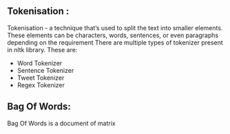 ## Tokenisation :

Tokenisation - a technique that’s used to split the text into smaller elements. These elements can be characters, words, sentences, or even paragraphs depending on the requirement
There are multiple types of tokenizer present in nltk library. These are:

 - Word Tokenizer
 - Sentence Tokenizer
 - Tweet Tokenizer
 - Regex Tokenizer
 
## Bag Of Words:
Bag Of Words is a document of matrix
